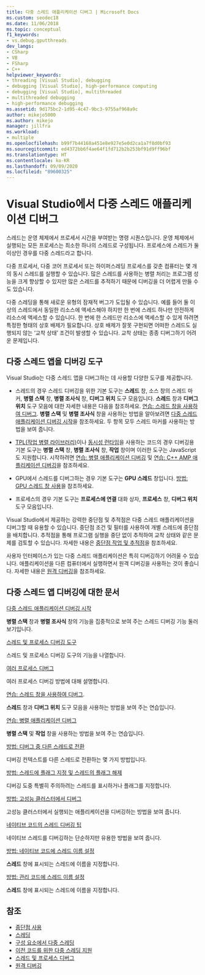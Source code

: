 ```yaml
---
title: 다중 스레드 애플리케이션 디버그 | Microsoft Docs
ms.custom: seodec18
ms.date: 11/06/2018
ms.topic: conceptual
f1_keywords:
- vs.debug.gputthreads
dev_langs:
- CSharp
- VB
- FSharp
- C++
helpviewer_keywords:
- threading [Visual Studio], debugging
- debugging [Visual Studio], high-performance computing
- debugging [Visual Studio], multithreaded
- multithreaded debugging
- high-performance debugging
ms.assetid: 9d175bc2-1d95-4c47-9bc3-9755af968a9c
author: mikejo5000
ms.author: mikejo
manager: jillfra
ms.workload:
- multiple
ms.openlocfilehash: b99f7b44168a451e8e927e5e0d2ca1a7f8d0bf93
ms.sourcegitcommit: ed4372bb6f4ae64f1fd712b2b253bf91d9ff96bf
ms.translationtype: HT
ms.contentlocale: ko-KR
ms.lasthandoff: 09/09/2020
ms.locfileid: "89600325"
---
```

# <a name="debug-multithreaded-applications-in-visual-studio"></a>Visual Studio에서 다중 스레드 애플리케이션 디버그
스레드는 운영 체제에서 프로세서 시간을 부여받는 명령 시퀀스입니다. 운영 체제에서 실행되는 모든 프로세스는 최소한 하나의 스레드로 구성됩니다. 프로세스에 스레드가 둘 이상인 경우를 다중 스레드라고 합니다.

다중 프로세서, 다중 코어 프로세서 또는 하이퍼스레딩 프로세스를 갖춘 컴퓨터는 몇 개의 동시 스레드를 실행할 수 있습니다. 많은 스레드를 사용하는 병렬 처리는 프로그램 성능을 크게 향상할 수 있지만 많은 스레드를 추적하기 때문에 디버깅을 더 어렵게 만들 수도 있습니다.

다중 스레딩을 통해 새로운 유형의 잠재적 버그가 도입될 수 있습니다. 예를 들어 둘 이상의 스레드에서 동일한 리소스에 액세스해야 하지만 한 번에 스레드 하나만 안전하게 리소스에 액세스할 수 있습니다. 한 번에 한 스레드만 리소스에 액세스할 수 있게 하려면 특정한 형태의 상호 배제가 필요합니다. 상호 배제가 잘못 구현되면 어떠한 스레드도 실행되지 않는 ‘교착 상태’ 조건이 발생할 수 있습니다. 교착 상태는 종종 디버그하기 어려운 문제입니다.

## <a name="tools-for-debugging-multithreaded-apps"></a>다중 스레드 앱을 디버깅 도구

Visual Studio는 다중 스레드 앱을 디버그하는 데 사용할 다양한 도구를 제공합니다.

- 스레드의 경우 스레드 디버깅을 위한 기본 도구는 **스레드** 창, 소스 창의 스레드 마커, **병렬 스택** 창, **병렬 조사식** 창, **디버그 위치** 도구 모음입니다. **스레드** 창과 **디버그 위치** 도구 모음에 대한 자세한 내용은 다음을 참조하세요. [연습: 스레드 창을 사용하여 디버그](../debugger/how-to-use-the-threads-window.md). **병렬 스택** 및 **병렬 조사식** 창을 사용하는 방법을 알아보려면 [다중 스레드 애플리케이션 디버깅 시작](../debugger/get-started-debugging-multithreaded-apps.md)을 참조하세요. 두 항목 모두 스레드 마커를 사용하는 방법을 보여 줍니다.

- [TPL(작업 병렬 라이브러리)](/dotnet/standard/parallel-programming/task-parallel-library-tpl)이나 [동시성 런타임](/cpp/parallel/concrt/concurrency-runtime/)을 사용하는 코드의 경우 디버깅용 기본 도구는 **병렬 스택** 창, **병렬 조사식** 창, **작업** 창이며 이러한 도구는 JavaScript도 지원합니다. 시작하려면 [연습: 병렬 애플리케이션 디버깅](../debugger/walkthrough-debugging-a-parallel-application.md) 및 [연습: C++ AMP 애플리케이션 디버깅](/cpp/parallel/amp/walkthrough-debugging-a-cpp-amp-application)을 참조하세요.

- GPU에서 스레드를 디버그하는 경우 기본 도구는 **GPU 스레드** 창입니다. [방법: GPU 스레드 창 사용](../debugger/how-to-use-the-gpu-threads-window.md)을 참조하세요.

- 프로세스의 경우 기본 도구는 **프로세스에 연결** 대화 상자, **프로세스** 창, **디버그 위치** 도구 모음입니다.

Visual Studio에서 제공하는 강력한 중단점 및 추적점은 다중 스레드 애플리케이션을 디버그할 때 유용할 수 있습니다. 중단점 조건 및 필터를 사용하여 개별 스레드에 중단점을 배치합니다. 추적점을 통해 프로그램 실행을 중단 없이 추적하여 교착 상태와 같은 문제를 검토할 수 있습니다. 자세한 내용은 [중단점 작업 및 추적점](../debugger/using-breakpoints.md#BKMK_Print_to_the_Output_window_with_tracepoints)을 참조하세요.

사용자 인터페이스가 있는 다중 스레드 애플리케이션은 특히 디버깅하기 어려울 수 있습니다. 애플리케이션을 다른 컴퓨터에서 실행하면서 원격 디버깅을 사용하는 것이 좋습니다. 자세한 내용은 [원격 디버깅](../debugger/remote-debugging.md)을 참조하세요.

## <a name="articles-about-debugging-multithreaded-apps"></a>다중 스레드 앱 디버깅에 대한 문서

 [다중 스레드 애플리케이션 디버깅 시작](../debugger/get-started-debugging-multithreaded-apps.md)

**병렬 스택** 창과 **병렬 조사식** 창의 기능을 집중적으로 보여 주는 스레드 디버깅 기능 둘러보기입니다.

 [스레드 및 프로세스 디버깅 도구](../debugger/debug-threads-and-processes.md)

스레드 및 프로세스 디버깅 도구의 기능을 나열합니다.

 [여러 프로세스 디버그](../debugger/debug-multiple-processes.md)

여러 프로세스 디버깅 방법에 대해 설명합니다.

 [연습: 스레드 창을 사용하여 디버그](../debugger/how-to-use-the-threads-window.md).

**스레드** 창과 **디버그 위치**  도구 모음을 사용하는 방법을 보여 주는 연습입니다.

 [연습: 병렬 애플리케이션 디버그](../debugger/walkthrough-debugging-a-parallel-application.md)

**병렬 스택**  및 **작업** 창을 사용하는 방법을 보여 주는 연습입니다.

 [방법: 디버그 중 다른 스레드로 전환](../debugger/how-to-switch-to-another-thread-while-debugging.md)

디버깅 컨텍스트를 다른 스레드로 전환하는 몇 가지 방법입니다.

 [방법: 스레드에 플래그 지정 및 스레드의 플래그 해제](../debugger/how-to-flag-and-unflag-threads.md)

디버깅 도중 특별히 주의하려는 스레드를 표시하거나 플래그를 지정합니다.

 [방법: 고성능 클러스터에서 디버그](../debugger/how-to-debug-on-a-high-performance-cluster.md)

고성능 클러스터에서 실행되는 애플리케이션을 디버깅하는 방법을 보여 줍니다.

 [네이티브 코드의 스레드 디버깅 팁](../debugger/tips-for-debugging-threads-in-native-code.md)

네이티브 스레드를 디버깅하는 단순하지만 유용한 방법을 보여 줍니다.

 [방법: 네이티브 코드에 스레드 이름 설정](../debugger/how-to-set-a-thread-name-in-native-code.md)

**스레드** 창에 표시되는 스레드에 이름을 지정합니다.

 [방법: 관리 코드에 스레드 이름 설정](../debugger/how-to-set-a-thread-name-in-managed-code.md)

**스레드** 창에 표시되는 스레드에 이름을 지정합니다.

## <a name="see-also"></a>참조

- [중단점 사용](../debugger/using-breakpoints.md)
- [스레딩](/dotnet/standard/threading/index)
- [구성 요소에서 다중 스레딩](/previous-versions/3es4b6yy(v=vs.140))
- [이전 코드를 위한 다중 스레딩 지원](/cpp/parallel/multithreading-support-for-older-code-visual-cpp)
- [스레드 및 프로세스 디버그](../debugger/debug-threads-and-processes.md)
- [원격 디버깅](../debugger/remote-debugging.md)